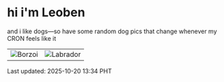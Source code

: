 # hi i'm Leoben

and i like dogs—so have some random dog pics that change whenever my CRON feels like it

|  |  |
|--------|----------|
| ![Borzoi](https://random-dog-vercel.vercel.app/api/random-borzoi?v=1760938484) | ![Labrador](https://random-dog-vercel.vercel.app/api/random-labrador?v=1760938484) |

Last updated: 2025-10-20 13:34 PHT
